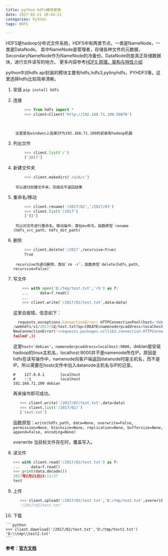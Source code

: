 ```yaml
---
title: python hdfs模块使用
date: 2017-02-21 20:43:11
categories: Python
tags: HDFS

---
```



HDFS是hadoop分布式文件系统，HDFS中有两类节点。一类是NameNode，一类是DataNode。
其中NameNode是管理者，存储各种文件的元数据，SecondaryNameNode作为NameNode的冷备份。DataNode则是真正存储数据块，进行文件读写的地方。
更多内容参考[HDFS 原理、架构与特性介绍](http://www.uml.org.cn/sjjm/201309044.asp)
<!--more-->

python中对hdfs api封装的模块主要有hdfs,hdfs3,pytinyhdfs，PYHDFS等。这里选择hdfs比较简单清晰。

1.  安装
    `pip install hdfs`

2.  连接

    ```python
         >>> from hdfs import *
         >>> client=Client('http://192.168.71.109:50070')
    ```

         ​

         这里是在windwos上连接IP为192.168.71.109的安装有hadoop机器

3.  列出文件

    ```python
         >>> client.list('/')
         ['2017']
    ```

4.  新建文件夹

    ```python
         >>> client.makedirs('/a/b/c')
    ```

         可以递归创建文件夹，完成后不返回结果

5.  重命名/移动

    ```python
         >>> client.rename('/2017/02','/2017/03')
         >>> client.list('/2017')
         ['03']
    ```

         可以对文件进行重命名，移动操作，类似mv命令。函数原型`rename (hdfs_src_path, hdfs_dst_path)`

6.  删除

    ```python
         >>> client.delete('/2017',recursive=True)
         True
    ```

         recursive为递归删除，类似`rm -r`，函数原型`delete(hdfs_path, recursive=False)`

7.  写文件

    ```python
        >>> with open('D:/tmp/test.txt','rb') as f:
        ...     data=f.read()
        ...
        >>> client.write('/2017/02/test.txt',data=data)
    ```

       这里会报错，信息如下：

    ```python
      requests.exceptions.ConnectionError: HTTPConnectionPool(host='debian', port=50075): Max retries exceeded with url:
    /webhdfs/v1/2017/02/test.txt?op=CREATE&namenoderpcaddress=localhost:9000&overwrite=false (Caused by
    NewConnectionError('<requests.packages.urllib3.connection.HTTPConnection object at 0x03BB0D10>: Failed to establish a new connection: [Errno 11001] getaddrinfo
    failed',))
    ```

       这里`host='debian'`，`namenoderpcaddress=localhost:9000`，debian是安装hadoop的linux主机名，localhost:9000并不是namenode所在IP。原因是hdfs在读写操作中，namenode向客户端返回datanode时是主机名，而不是IP。所以需要在hosts文件中加入datanode主机名与IP的记录。

       ```
       #	127.0.0.1       localhost
       #	::1             localhost
       192.168.71.109 debian
       ```

       再来操作即可成功。

    ```python
       >>> client.write('/2017/02/test.txt',data=data)
       >>> client.list('/2017/02/')
       ['test.txt']
    ```


    函数原型：`write(hdfs_path, data=None, overwrite=False, permission=None, blocksize=None, replication=None, buffersize=None, append=False, encoding=None)`

    overwrite 当目标文件存在时，覆盖写入。

8.  读文件

    ```python
    >>> with client.read('/2017/02/test.txt') as f:
    ...     data=f.read()
    >>> print(data.decode())
    2017年2月21日13:11:37
    test
    ```

9.  上传

    ```python
       >>> client.upload('/2017/02/test.txt','D:/tmp/test.txt',overwrite=True)
       '/2017/02/test.txt'
    ```

10.  下载

    ```python
    >>> client.download('/2017/02/test.txt','D:/tmp/test2.txt')
    'D:\\tmp\\test2.txt'
    ```

**参考：[官方文档](https://hdfscli.readthedocs.io/en/latest/index.html)**
